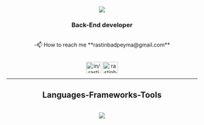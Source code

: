 <h1 align="center">
    <img src="https://readme-typing-svg.herokuapp.com/?font=Righteous&size=35&center=true&vCenter=true&width=500&height=70&duration=4000&lines=Hi+There!+👋;+I'm+Rastin+Badpeyma!;" />
</h1>

<h3 align="center">Back-End developer</h3>

<br/>
<div align="center">
-📫 How to reach me **rastinbadpeyma@gmail.com**
 </div>
 <br/>
 
 
<div align="center"> 
<p align="center">
<a href="https://linkedin.com/in/in/rastin-badpeyma-0900272a6" target="blank"><img align="center" src="https://raw.githubusercontent.com/rahuldkjain/github-profile-readme-generator/master/src/images/icons/Social/linked-in-alt.svg" alt="in/rastin-badpeyma-0900272a6" height="30" width="40" /></a>
<a href="https://instagram.com/rastinbadpeyma" target="blank"><img align="center" src="https://raw.githubusercontent.com/rahuldkjain/github-profile-readme-generator/master/src/images/icons/Social/instagram.svg" alt="rastinbadpeyma" height="30" width="40" /></a>
</p>
</div>

 <hr/>
 
<h2 align="center"> Languages-Frameworks-Tools </h2>
<br/>
<div align="center">
    <img src="https://skillicons.dev/icons?i=nodejs,javascript,typescript,express,mongodb,nestjs,graphql,docker,mysql,git,php,laravel" /><br>
</div>









